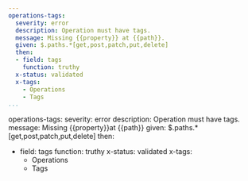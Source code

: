 ```yaml
---
operations-tags:
  severity: error
  description: Operation must have tags.
  message: Missing {{property}} at {{path}}.
  given: $.paths.*[get,post,patch,put,delete]
  then:
  - field: tags
    function: truthy
  x-status: validated
  x-tags:
    - Operations 
    - Tags   
...
```

operations-tags:
  severity: error
  description: Operation must have tags.
  message: Missing {{property}}at {{path}}
  given: $.paths.*[get,post,patch,put,delete]
  then:
  - field: tags
    function: truthy
  x-status: validated
  x-tags:
    - Operations  
    - Tags     